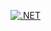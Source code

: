 [![.NET](https://github.com/recepgunes1/UrlShortener/actions/workflows/dotnet.yml/badge.svg)](https://github.com/recepgunes1/UrlShortener/actions/workflows/dotnet.yml)
